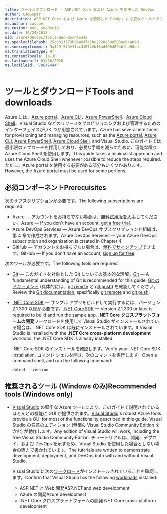 ```yaml
---
title: ツールとダウンロード - ASP.NET Core および Azure を使用した DevOps
author: CamSoper
description: ASP.NET Core および Azure を使用した DevOps に必要なツールとダウンロード。
ms.author: casoper
ms.custom: mvc, seodec18
ms.date: 10/24/2018
uid: azure/devops/tools-and-downloads
ms.openlocfilehash: 25ce311373b0aaddfa3bc2728c39e503acbca69d
ms.sourcegitcommit: 9a129f5f3e31cc449742b164d5004894bfca90aa
ms.translationtype: HT
ms.contentlocale: ja-JP
ms.lasthandoff: 03/06/2020
ms.locfileid: "78647444"
---
```

# <a name="tools-and-downloads"></a><span data-ttu-id="6d2c1-103">ツールとダウンロード</span><span class="sxs-lookup"><span data-stu-id="6d2c1-103">Tools and downloads</span></span>

<span data-ttu-id="6d2c1-104">Azure には、[Azure portal](https://portal.azure.com)、[Azure CLI](/cli/azure/)、[Azure PowerShell](/powershell/azure/overview)、[Azure Cloud Shell](https://shell.azure.com/bash)、Visual Studio などのリソースをプロビジョニングおよび管理するためのインターフェイスがいくつか用意されています。</span><span class="sxs-lookup"><span data-stu-id="6d2c1-104">Azure has several interfaces for provisioning and managing resources, such as the [Azure portal](https://portal.azure.com), [Azure CLI](/cli/azure/), [Azure PowerShell](/powershell/azure/overview), [Azure Cloud Shell](https://shell.azure.com/bash), and Visual Studio.</span></span> <span data-ttu-id="6d2c1-105">このガイドでは最小限のアプローチを採用しており、必要な手順を減らすために、可能な限り Azure Cloud Shell を使用します。</span><span class="sxs-lookup"><span data-stu-id="6d2c1-105">This guide takes a minimalist approach and uses the Azure Cloud Shell whenever possible to reduce the steps required.</span></span> <span data-ttu-id="6d2c1-106">ただし、Azure portal を使用する必要がある部分もいくつかあります。</span><span class="sxs-lookup"><span data-stu-id="6d2c1-106">However, the Azure portal must be used for some portions.</span></span>

## <a name="prerequisites"></a><span data-ttu-id="6d2c1-107">必須コンポーネント</span><span class="sxs-lookup"><span data-stu-id="6d2c1-107">Prerequisites</span></span>

<span data-ttu-id="6d2c1-108">次のサブスクリプションが必要です。</span><span class="sxs-lookup"><span data-stu-id="6d2c1-108">The following subscriptions are required:</span></span>

* <span data-ttu-id="6d2c1-109">Azure &mdash; アカウントをお持ちでない場合は、[無料試用版を入手](https://azure.microsoft.com/free/)してください。</span><span class="sxs-lookup"><span data-stu-id="6d2c1-109">Azure &mdash; If you don't have an account, [get a free trial](https://azure.microsoft.com/free/).</span></span>
* <span data-ttu-id="6d2c1-110">Azure DevOps Services &mdash; Azure DevOps サブスクリプションと組織は、第 4 章で作成されます。</span><span class="sxs-lookup"><span data-stu-id="6d2c1-110">Azure DevOps Services &mdash; your Azure DevOps subscription and organization is created in Chapter 4.</span></span>
* <span data-ttu-id="6d2c1-111">GitHub &mdash; アカウントをお持ちでない場合は、[無料でサインアップ](https://github.com/join)できます。</span><span class="sxs-lookup"><span data-stu-id="6d2c1-111">GitHub &mdash; If you don't have an account, [sign up for free](https://github.com/join).</span></span>

<span data-ttu-id="6d2c1-112">次のツールが必要です。</span><span class="sxs-lookup"><span data-stu-id="6d2c1-112">The following tools are required:</span></span>

* <span data-ttu-id="6d2c1-113">[Git](https://git-scm.com/downloads) &mdash; このガイドを対象とした Git についての基本的な理解。</span><span class="sxs-lookup"><span data-stu-id="6d2c1-113">[Git](https://git-scm.com/downloads) &mdash; A fundamental understanding of Git is recommended for this guide.</span></span> <span data-ttu-id="6d2c1-114">[Git のドキュメント](https://git-scm.com/doc) (具体的には、[git remote](https://git-scm.com/docs/git-remote) と [git push](https://git-scm.com/docs/git-push)) を確認してください。</span><span class="sxs-lookup"><span data-stu-id="6d2c1-114">Review the [Git documentation](https://git-scm.com/doc), specifically [git remote](https://git-scm.com/docs/git-remote) and [git push](https://git-scm.com/docs/git-push).</span></span>
* <span data-ttu-id="6d2c1-115">[.NET Core SDK](https://www.microsoft.com/net/download/) &mdash; サンプル アプリをビルドして実行するには、バージョン 2.1.300 以降が必要です。</span><span class="sxs-lookup"><span data-stu-id="6d2c1-115">[.NET Core SDK](https://www.microsoft.com/net/download/) &mdash; Version 2.1.300 or later is required to build and run the sample app.</span></span> <span data-ttu-id="6d2c1-116">**.NET Core クロスプラットフォームの開発**ワークロードを使用して Visual Studio がインストールされている場合は、.NET Core SDK は既にインストールされています。</span><span class="sxs-lookup"><span data-stu-id="6d2c1-116">If Visual Studio is installed with the **.NET Core cross-platform development** workload, the .NET Core SDK is already installed.</span></span>

    <span data-ttu-id="6d2c1-117">.NET Core SDK のインストールを確認します。</span><span class="sxs-lookup"><span data-stu-id="6d2c1-117">Verify your .NET Core SDK installation.</span></span> <span data-ttu-id="6d2c1-118">コマンド シェルを開き、次のコマンドを実行します。</span><span class="sxs-lookup"><span data-stu-id="6d2c1-118">Open a command shell, and run the following command:</span></span>

    ```dotnetcli
    dotnet --version
    ```

## <a name="recommended-tools-windows-only"></a><span data-ttu-id="6d2c1-119">推奨されるツール (Windows のみ)</span><span class="sxs-lookup"><span data-stu-id="6d2c1-119">Recommended tools (Windows only)</span></span>

* <span data-ttu-id="6d2c1-120">[Visual Studio](https://visualstudio.microsoft.com) の堅牢な Azure ツールにより、このガイドで説明されているほとんどの機能に GUI が提供されます。</span><span class="sxs-lookup"><span data-stu-id="6d2c1-120">[Visual Studio](https://visualstudio.microsoft.com)'s robust Azure tools provide a GUI for most of the functionality described in this guide.</span></span> <span data-ttu-id="6d2c1-121">Visual Studio の任意のエディション (無償の Visual Studio Community Edition を含む) が動作します。</span><span class="sxs-lookup"><span data-stu-id="6d2c1-121">Any edition of Visual Studio will work, including the free Visual Studio Community Edition.</span></span> <span data-ttu-id="6d2c1-122">チュートリアルは、開発、デプロイ、および DevOps を示すため、Visual Studio を使用した場合としない場合の両方で書かれています。</span><span class="sxs-lookup"><span data-stu-id="6d2c1-122">The tutorials are written to demonstrate development, deployment, and DevOps both with and without Visual Studio.</span></span>

  <span data-ttu-id="6d2c1-123">Visual Studio に次の[ワークロード](/visualstudio/install/modify-visual-studio)がインストールされていることを確認します。</span><span class="sxs-lookup"><span data-stu-id="6d2c1-123">Confirm that Visual Studio has the following [workloads](/visualstudio/install/modify-visual-studio) installed:</span></span>

  * <span data-ttu-id="6d2c1-124">ASP.NET と Web 開発</span><span class="sxs-lookup"><span data-stu-id="6d2c1-124">ASP.NET and web development</span></span>
  * <span data-ttu-id="6d2c1-125">Azure の開発</span><span class="sxs-lookup"><span data-stu-id="6d2c1-125">Azure development</span></span>
  * <span data-ttu-id="6d2c1-126">.NET Core クロスプラットフォームの開発</span><span class="sxs-lookup"><span data-stu-id="6d2c1-126">.NET Core cross-platform development</span></span>
